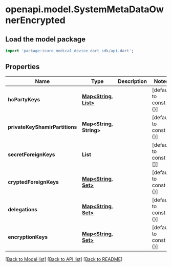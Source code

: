 # openapi.model.SystemMetaDataOwnerEncrypted

## Load the model package
```dart
import 'package:icure_medical_device_dart_sdk/api.dart';
```

## Properties
Name | Type | Description | Notes
------------ | ------------- | ------------- | -------------
**hcPartyKeys** | [**Map<String, List<String>>**](List.md) |  | [default to const {}]
**privateKeyShamirPartitions** | **Map<String, String>** |  | [default to const {}]
**secretForeignKeys** | **List<String>** |  | [default to const []]
**cryptedForeignKeys** | [**Map<String, Set<Delegation>>**](Set.md) |  | [default to const {}]
**delegations** | [**Map<String, Set<Delegation>>**](Set.md) |  | [default to const {}]
**encryptionKeys** | [**Map<String, Set<Delegation>>**](Set.md) |  | [default to const {}]

[[Back to Model list]](../README.md#documentation-for-models) [[Back to API list]](../README.md#documentation-for-api-endpoints) [[Back to README]](../README.md)


